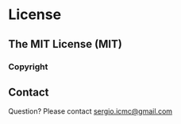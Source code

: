 # License

## The MIT License (MIT)

### Copyright  


## Contact

Question? Please contact sergio.icmc@gmail.com


